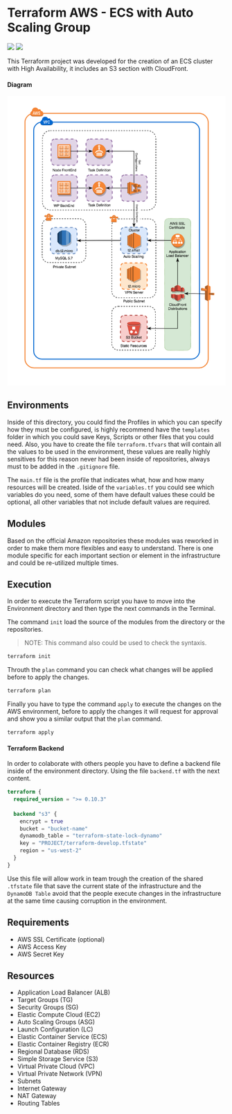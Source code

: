 # Terraform AWS - ECS with Auto Scaling Group
![](https://img.shields.io/badge/Terraform-0.10.3-brightgreen.svg) ![](https://img.shields.io/badge/Version-1.0.0-blue.svg)

This Terraform project was developed for the creation of an ECS cluster with High Availability, it includes an S3 section with CloudFront.

#### Diagram
![Terraform Environment](img/aws-diagram.png)

## Environments
Inside of this directory, you could find the Profiles in which you can specify how they must be configured, is highly recommend have the `templates` folder in which you could save Keys, Scripts or other files that you could need. Also, you have to create the file `terraform.tfvars` that will contain all the values to be used in the environment, these values are really highly sensitives for this reason never had been inside of repositories, always must to be added in the `.gitignore` file.

The `main.tf` file is the profile that indicates what, how and how many resources will be created. Iside of the `variables.tf` you could see which variables do you need, some of them have default values these could be optional, all other variables that not include default values are required.

## Modules
Based on the official Amazon repositories these modules was reworked in order to make them more flexibles and easy to understand. There is one module specific for each important section or element in the infrastructure and could be re-utilized multiple times.

## Execution
In order to execute the Terraform script you have to move into the Environment directory and then type the next commands in the Terminal.

The command `init` load the source of the modules from the directory or the repositories.
> NOTE: This command also could be used to check the syntaxis.

```bash
terraform init
```
Throuth the `plan` command you can check what changes will be applied before to apply the changes.
```bash
terraform plan
```
Finally you have to type the command `apply` to execute the changes on the AWS environment, before to apply the changes it will request for approval and show you a similar output that the `plan` command.
```bash
terraform apply
```
#### Terraform Backend
In order to colaborate with others people you have to define a backend file inside of the environment directory. Using the file `backend.tf` with the next content.

```terraform
terraform {
  required_version = ">= 0.10.3"

  backend "s3" {
    encrypt = true
    bucket = "bucket-name"
    dynamodb_table = "terraform-state-lock-dynamo"
    key = "PROJECT/terraform-develop.tfstate"
    region = "us-west-2"
  }
}
```
Use this file will allow work in team trough the creation of the shared `.tfstate` file that save the current state of the infrastructure and the `DynamoDB Table` avoid that the people execute changes in the infrastructure at the same time causing corruption in the environment.

## Requirements

   - AWS SSL Certificate (optional)
   - AWS Access Key
   - AWS Secret Key

## Resources
   - Application Load Balancer (ALB)
   - Target Groups (TG)
   - Security Groups (SG)
   - Elastic Compute Cloud (EC2)
   - Auto Scaling Groups (ASG)
   - Launch Configuration (LC)
   - Elastic Container Service (ECS)
   - Elastic Container Registry (ECR)
   - Regional Database (RDS)
   - Simple Storage Service (S3)
   - Virtual Private Cloud (VPC)
   - Virtual Private Network (VPN)
   - Subnets
   - Internet Gateway
   - NAT Gateway
   - Routing Tables
